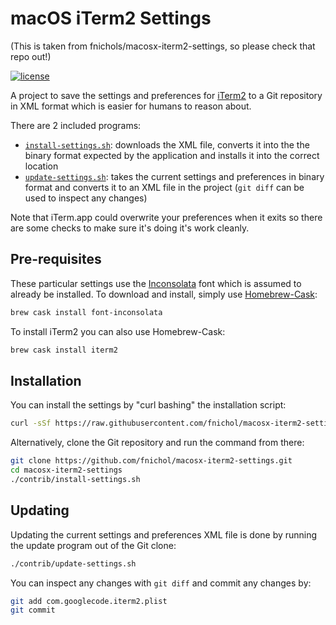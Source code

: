 # macOS iTerm2 Settings

(This is taken from fnichols/macosx-iterm2-settings, so please check that repo out!)

[![license](http://img.shields.io/badge/license-MIT-blue.svg)](https://github.com/fnichol/macosx-iterm2-settings/blob/master/LICENSE-MIT)

A project to save the settings and preferences for [iTerm2](https://www.iterm2.com/) to a Git repository in XML format which is easier for humans to reason about.

There are 2 included programs:

* [`install-settings.sh`](contrib/install-settings.sh): downloads the XML file, converts it into the the binary format expected by the application and installs it into the correct location
* [`update-settings.sh`](contrib/update-settings.sh): takes the current settings and preferences in binary format and converts it to an XML file in the project (`git diff` can be used to inspect any changes)

Note that iTerm.app could overwrite your preferences when it exits so there are some checks to make sure it's doing it's work cleanly.

## Pre-requisites

These particular settings use the [Inconsolata](http://levien.com/type/myfonts/inconsolata.html) font which is assumed to already be installed. To download and install, simply use [Homebrew-Cask](https://github.com/caskroom/homebrew-cask):

```sh
brew cask install font-inconsolata
```

To install iTerm2 you can also use Homebrew-Cask:

```sh
brew cask install iterm2
```

## Installation

You can install the settings by "curl bashing" the installation script:

```sh
curl -sSf https://raw.githubusercontent.com/fnichol/macosx-iterm2-settings/master/contrib/install-settings.sh | bash
```

Alternatively, clone the Git repository and run the command from there:

```sh
git clone https://github.com/fnichol/macosx-iterm2-settings.git
cd macosx-iterm2-settings
./contrib/install-settings.sh
```

## Updating

Updating the current settings and preferences XML file is done by running the update program out of the Git clone:

```sh
./contrib/update-settings.sh
```

You can inspect any changes with `git diff` and commit any changes by:

```sh
git add com.googlecode.iterm2.plist
git commit
```
